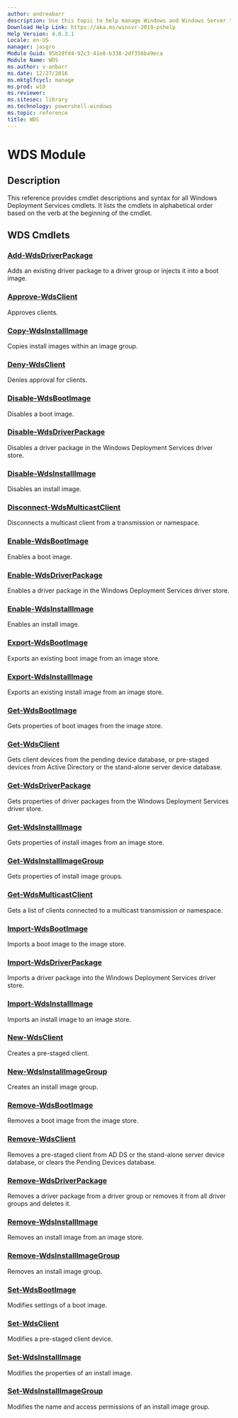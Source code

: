 ```yaml
---
author: andreabarr
description: Use this topic to help manage Windows and Windows Server technologies with Windows PowerShell.
Download Help Link: https://aka.ms/winsvr-2019-pshelp
Help Version: 4.0.3.1
Locale: en-US
manager: jasgro
Module Guid: 95b28fd4-92c3-41e8-b338-2df356ba9eca
Module Name: WDS
ms.author: v-anbarr
ms.date: 12/27/2016
ms.mktglfcycl: manage
ms.prod: w10
ms.reviewer: 
ms.sitesec: library
ms.technology: powershell-windows
ms.topic: reference
title: WDS
---
```


# WDS Module
## Description
This reference provides cmdlet descriptions and syntax for all Windows Deployment Services cmdlets. It lists the cmdlets in alphabetical order based on the verb at the beginning of the cmdlet.

## WDS Cmdlets
### [Add-WdsDriverPackage](./Add-WdsDriverPackage.md)
Adds an existing driver package to a driver group or injects it into a boot image.

### [Approve-WdsClient](./Approve-WdsClient.md)
Approves clients.

### [Copy-WdsInstallImage](./Copy-WdsInstallImage.md)
Copies install images within an image group.

### [Deny-WdsClient](./Deny-WdsClient.md)
Denies approval for clients.

### [Disable-WdsBootImage](./Disable-WdsBootImage.md)
Disables a boot image.

### [Disable-WdsDriverPackage](./Disable-WdsDriverPackage.md)
Disables a driver package in the Windows Deployment Services driver store.

### [Disable-WdsInstallImage](./Disable-WdsInstallImage.md)
Disables an install image.

### [Disconnect-WdsMulticastClient](./Disconnect-WdsMulticastClient.md)
Disconnects a multicast client from a transmission or namespace.

### [Enable-WdsBootImage](./Enable-WdsBootImage.md)
Enables a boot image.

### [Enable-WdsDriverPackage](./Enable-WdsDriverPackage.md)
Enables a driver package in the Windows Deployment Services driver store.

### [Enable-WdsInstallImage](./Enable-WdsInstallImage.md)
Enables an install image.

### [Export-WdsBootImage](./Export-WdsBootImage.md)
Exports an existing boot image from an image store.

### [Export-WdsInstallImage](./Export-WdsInstallImage.md)
Exports an existing install image from an image store.

### [Get-WdsBootImage](./Get-WdsBootImage.md)
Gets properties of boot images from the image store.

### [Get-WdsClient](./Get-WdsClient.md)
Gets client devices from the pending device database, or pre-staged devices from Active Directory or the stand-alone server device database.

### [Get-WdsDriverPackage](./Get-WdsDriverPackage.md)
Gets properties of driver packages from the Windows Deployment Services driver store.

### [Get-WdsInstallImage](./Get-WdsInstallImage.md)
Gets properties of install images from an image store.

### [Get-WdsInstallImageGroup](./Get-WdsInstallImageGroup.md)
Gets properties of install image groups.

### [Get-WdsMulticastClient](./Get-WdsMulticastClient.md)
Gets a list of clients connected to a multicast transmission or namespace.

### [Import-WdsBootImage](./Import-WdsBootImage.md)
Imports a boot image to the image store.

### [Import-WdsDriverPackage](./Import-WdsDriverPackage.md)
Imports a driver package into the Windows Deployment Services driver store.

### [Import-WdsInstallImage](./Import-WdsInstallImage.md)
Imports an install image to an image store.

### [New-WdsClient](./New-WdsClient.md)
Creates a pre-staged client.

### [New-WdsInstallImageGroup](./New-WdsInstallImageGroup.md)
Creates an install image group.

### [Remove-WdsBootImage](./Remove-WdsBootImage.md)
Removes a boot image from the image store.

### [Remove-WdsClient](./Remove-WdsClient.md)
Removes a pre-staged client from AD DS or the stand-alone server device database, or clears the Pending Devices database.

### [Remove-WdsDriverPackage](./Remove-WdsDriverPackage.md)
Removes a driver package from a driver group or removes it from all driver groups and deletes it.

### [Remove-WdsInstallImage](./Remove-WdsInstallImage.md)
Removes an install image from an image store.

### [Remove-WdsInstallImageGroup](./Remove-WdsInstallImageGroup.md)
Removes an install image group.

### [Set-WdsBootImage](./Set-WdsBootImage.md)
Modifies settings of a boot image.

### [Set-WdsClient](./Set-WdsClient.md)
Modifies a pre-staged client device.

### [Set-WdsInstallImage](./Set-WdsInstallImage.md)
Modifies the properties of an install image.

### [Set-WdsInstallImageGroup](./Set-WdsInstallImageGroup.md)
Modifies the name and access permissions of an install image group.


